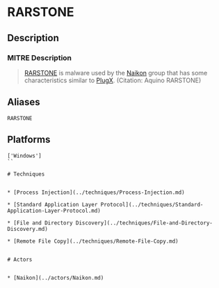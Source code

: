 
# RARSTONE

## Description

### MITRE Description

> [RARSTONE](https://attack.mitre.org/software/S0055) is malware used by the [Naikon](https://attack.mitre.org/groups/G0019) group that has some characteristics similar to [PlugX](https://attack.mitre.org/software/S0013). (Citation: Aquino RARSTONE)

## Aliases

```
RARSTONE
```

## Platforms

```
['Windows']
``

# Techniques


* [Process Injection](../techniques/Process-Injection.md)

* [Standard Application Layer Protocol](../techniques/Standard-Application-Layer-Protocol.md)
    
* [File and Directory Discovery](../techniques/File-and-Directory-Discovery.md)
    
* [Remote File Copy](../techniques/Remote-File-Copy.md)
    

# Actors


* [Naikon](../actors/Naikon.md)

